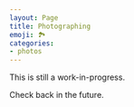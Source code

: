 ```yaml
---
layout: Page
title: Photographing
emoji: 🏞️
categories:
- photos
---
```


This is still a work-in-progress.

Check back in the future.
